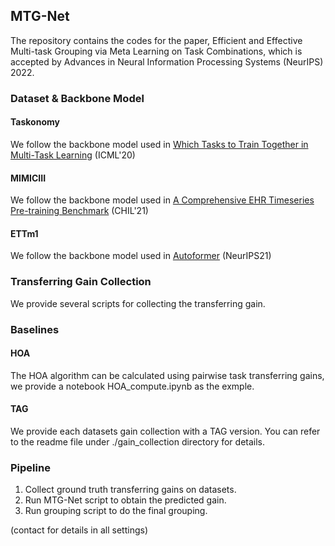 ## MTG-Net

The repository contains the codes for the paper, Efficient and Effective Multi-task Grouping via Meta Learning on Task Combinations, which is accepted by Advances in Neural Information Processing Systems (NeurIPS) 2022.

### Dataset & Backbone Model

#### Taskonomy

We follow the backbone model used in [Which Tasks to Train Together in Multi-Task Learning](https://github.com/tstandley/taskgrouping) (ICML'20)

#### MIMICIII

We follow the backbone model used in [A Comprehensive EHR Timeseries Pre-training Benchmark](https://dl.acm.org/doi/pdf/10.1145/3450439.3451877) (CHIL'21)

#### ETTm1

We follow the backbone model used in [Autoformer](https://github.com/thuml/Autoformer) (NeurIPS21)

### Transferring Gain Collection

We provide several scripts for collecting the transferring gain.

### Baselines

#### HOA

The HOA algorithm can be calculated using pairwise task transferring gains, we provide a notebook HOA_compute.ipynb as the exmple.

#### TAG

We provide each datasets gain collection with a TAG version. You can refer to the readme file under ./gain_collection directory for details.

### Pipeline

1. Collect ground truth transferring gains on datasets.
2. Run MTG-Net script to obtain the predicted gain.
3. Run grouping script to do the final grouping.

(contact for details in all settings)